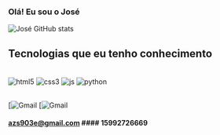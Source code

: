 ### Olá! Eu sou o José

![José GitHub stats](https://github-readme-stats.vercel.app/api?username=joseMariaMartins&show_icons=true&theme=radical)

## Tecnologias que eu tenho conhecimento

<div style="display: inline_block"><br/>
    <img align="center" alt="html5" src="https://img.shields.io/badge/HTML-239120?style=for-the-badge&logo=html5&logoColor=white">
    <img align="center" alt="css3" src="https://img.shields.io/badge/CSS-239120?&style=for-the-badge&logo=css3&logoColor=white">
    <img align="center" alt="js" src="https://img.shields.io/badge/JavaScript-F7DF1E?style=for-the-badge&logo=javascript&logoColor=black">
    <img align="center" alt="python" src="https://img.shields.io/badge/Python-3776AB?style=for-the-badge&logo=python&logoColor=white">
</div> <br/>

[![Gmail](https://img.shields.io/badge/Gmail-D14836?style=for-the-badge&logo=azs903e@gmail.com&logoColor=white)  [![Gmail](https://img.shields.io/badge/WhatsApp-25D366?style=for-the-badge&logo=15992726669&logoColor=white)
#### azs903e@gmail.com  #### 15992726669


